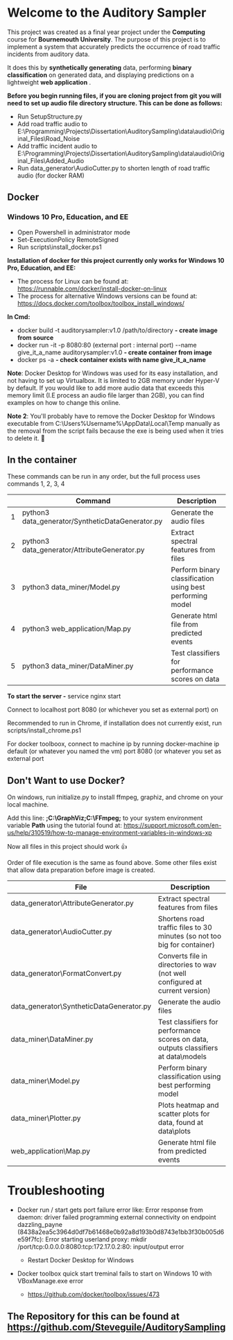 # Welcome to the Auditory Sampler

This project was created as a final year project under the **Computing** course for **Bournemouth University**. The purpose of this project is to implement a system that accurately predicts the occurrence of road traffic incidents from auditory data.

It does this by **synthetically generating** data, performing **binary classification** on generated data, and displaying predictions on a lightweight **web application** . 

**Before you begin running files, if you are cloning project from git you will need to set up audio file directory structure. This can be done as follows:** 

- Run SetupStructure.py
- Add road traffic audio to E:\Programming\Projects\Dissertation\AuditorySampling\data\audio\Original_Files\Road_Noise
- Add traffic incident audio to E:\Programming\Projects\Dissertation\AuditorySampling\data\audio\Original_Files\Added_Audio
- Run data_generator\AudioCutter.py to shorten length of road traffic audio (for docker RAM)

## Docker 
### Windows 10 Pro, Education, and EE

* Open Powershell in administrator mode
* Set-ExecutionPolicy RemoteSigned
* Run scripts\install_docker.ps1

**Installation of docker for this project currently only works for Windows 10 Pro, Education, and EE:**

* The process for Linux can be found at: https://runnable.com/docker/install-docker-on-linux		
* The process for alternative Windows versions can be found at: https://docs.docker.com/toolbox/toolbox_install_windows/		

**In Cmd:** 

* docker build -t auditorysampler:v1.0 /path/to/directory **- create image from source**
* docker run -it -p 8080:80 (external port : internal port) --name give_it_a_name auditorysampler:v1.0 **- create container from image**
* docker ps -a **- check container exists with name give_it_a_name**

**Note**: Docker Desktop for Windows was used for its easy installation, and not having to set up Virtualbox. It is limited to 2GB memory under Hyper-V by default. If you would like to add more audio data that exceeds this memory limit (I.E process an audio file larger than 2GB), you can find examples on how to change this online.

**Note 2**: You'll probably have to remove the Docker Desktop for Windows executable from C:\Users\%Username%\AppData\Local\Temp manually as the removal from the script fails because the exe is being used when it tries to delete it. 🤷

## In the container

These commands can be run in any order, but the full process uses commands 1, 2, 3, 4

| |Command                        					|Description                  |
|-|-------------------------------------------------|-----------------------------|
|1|python3 data_generator/SyntheticDataGenerator.py |Generate the audio files|
|2|python3 data_generator/AttributeGenerator.py		|Extract spectral features from files|
|3|python3 data_miner/Model.py						|Perform binary classification using best performing model|
|4|python3 web_application/Map.py					|Generate html file from predicted events|
|5|python3 data_miner/DataMiner.py					|Test classifiers for performance scores on data|


**To start the server -** service nginx start 

Connect to localhost port 8080 (or whichever you set as external port) on 

Recommended to run in Chrome, if installation does not currently exist, run scripts/install_chrome.ps1

For docker toolboox, connect to machine ip by running docker-machine ip default (or whatever you named the vm) port 8080 (or whatever you set as external port

## Don't Want to use Docker?
 
 <p>On windows, run initialize.py to install ffmpeg, graphiz, and chrome on your local machine. </p>
 
 Add this line: **;C:\GraphViz;C:\FFmpeg;**  to your system environment variable **Path** using the tutorial found at: https://support.microsoft.com/en-us/help/310519/how-to-manage-environment-variables-in-windows-xp

Now all files in this project should work :+1:

Order of file execution is the same as found above. Some other files exist that allow data preparation before image is created.

|File|Description|
|-|-|
|data_generator\AttributeGenerator.py</span>|Extract spectral features from files|
|data_generator\AudioCutter.py</span>|Shortens road traffic files to 30 minutes (so not too big for container)|
|data_generator\FormatConvert.py</span>|Converts file in directories to wav (not well configured at current version)|
|data_generator\SyntheticDataGenerator.py</span>|Generate the audio files|
|data_miner\DataMiner.py</span>|Test classifiers for performance scores on data, outputs classifiers at data\models|
|data_miner\Model.py</span>|Perform binary classification using best performing model|
|data_miner\Plotter.py</span>|Plots heatmap and scatter plots for data, found at data\plots|
|web_application\Map.py</span>|Generate html file from predicted events|

# Troubleshooting

- Docker run / start gets port failure error like: Error response from daemon: driver failed programming external connectivity on endpoint dazzling_payne (8438a2ea5c3964d0df7b61468e0b92a8d193b0d8743e1bb3f30b005d6e59f7fc): Error starting userland proxy: mkdir /port/tcp:0.0.0.0:8080:tcp:172.17.0.2:80: input/output error

	- Restart Docker Desktop for Windows

- Docker toolbox quick start treminal fails to start on Windows 10 with VBoxManage.exe error	
	
	- https://github.com/docker/toolbox/issues/473

## The Repository for this can be found at https://github.com/Steveguile/AuditorySampling




